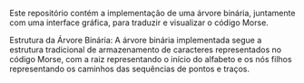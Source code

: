Este repositório contém a implementação de uma árvore binária, juntamente com uma interface gráfica, para traduzir e visualizar o código Morse.

Estrutura da Árvore Binária:
A árvore binária implementada segue a estrutura tradicional de armazenamento de caracteres representados no código Morse, com a raiz representando o início do alfabeto e os nós filhos representando os caminhos das sequências de pontos e traços.
